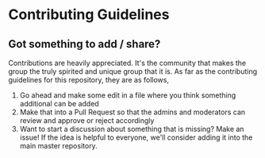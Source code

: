 # Contributing Guidelines

## Got something to add / share?

Contributions are heavily appreciated. It's the community that makes the group the truly spirited and unique group that it is. As far as the contributing guidelines for this repository, they are as follows,

1. Go ahead and make some edit in a file where you think something additional can be added
2. Make that into a Pull Request so that the admins and moderators can review and approve or reject accordingly
3. Want to start a discussion about something that is missing? Make an issue! If the idea is helpful to everyone, we'll consider adding it into the main master repository.